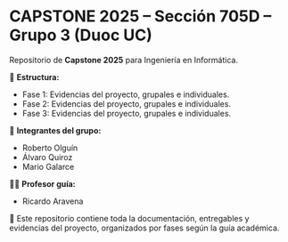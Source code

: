 # CAPSTONE 2025 – Sección 705D – Grupo 3 (Duoc UC)

Repositorio de **Capstone 2025** para Ingeniería en Informática.

📂 **Estructura:**
- Fase 1: Evidencias del proyecto, grupales e individuales.
- Fase 2: Evidencias del proyecto, grupales e individuales.
- Fase 3: Evidencias del proyecto, grupales e individuales.

👥 **Integrantes del grupo:**
- Roberto Olguín
- Álvaro Quiroz
- Mario Galarce

👨‍🏫 **Profesor guía:**
- Ricardo Aravena

📌 Este repositorio contiene toda la documentación, entregables y evidencias del proyecto, organizados por fases según la guía académica.
